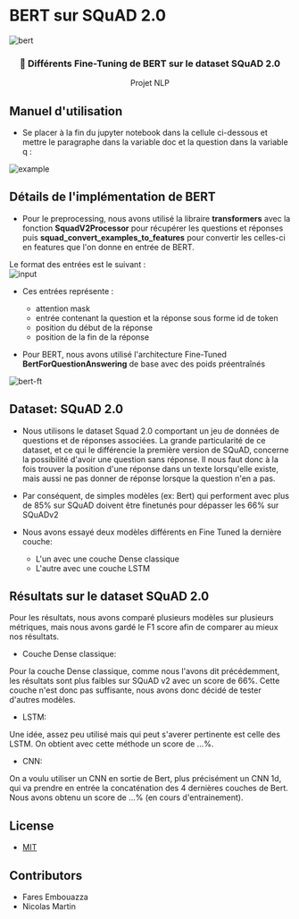 # BERT sur SQuAD 2.0

<p align="center" >

  ![bert](https://user-images.githubusercontent.com/22484369/73925375-3f426480-48ce-11ea-8f5d-bf92ab1ebe87.png)


</p>

<h3 align="center">
  📄 Différents Fine-Tuning de BERT sur le dataset SQuAD 2.0
</h3>
<p align="center">
  Projet NLP <br/>
  <small></small>
</p>

## Manuel d'utilisation

- Se placer à la fin du jupyter notebook dans la cellule ci-dessous et mettre le paragraphe dans la variable doc et la question dans la variable q : 

![example](https://user-images.githubusercontent.com/22484369/73929430-11145300-48d5-11ea-8e14-a29becca0ff4.png)
 
    
   
    
    
    

## Détails de l'implémentation de BERT


- Pour le preprocessing, nous avons utilisé la libraire **transformers** avec la fonction **SquadV2Processor** pour récupérer les questions et réponses puis **squad_convert_examples_to_features** pour convertir les celles-ci en features que l'on donne en entrée de BERT. <br/>

Le format des entrées est le suivant : <br/>
![input](https://user-images.githubusercontent.com/22484369/73931543-c8f72f80-48d8-11ea-96e1-76f477e344f0.png)

 - Ces entrées représente : 
    - attention mask
    - entrée contenant la question et la réponse sous forme id de token
    - position du début de la réponse
    - position de la fin de la réponse

- Pour BERT, nous avons utilisé l'architecture Fine-Tuned **BertForQuestionAnswering** de base avec des poids préentraînés 


![bert-ft](https://user-images.githubusercontent.com/22484369/73930902-a3b5f180-48d7-11ea-8145-b8a79f439229.png)



## Dataset: SQuAD 2.0
- Nous utilisons le dataset Squad 2.0 comportant un jeu de données de questions et de réponses associées. La grande particularité de ce dataset, et ce qui le différencie la première version de SQuAD, concerne la possibilité d'avoir une question sans réponse. Il nous faut donc à la fois trouver la position d'une réponse dans un texte lorsqu'elle existe, mais aussi ne pas donner de réponse lorsque la question n'en a pas. 

- Par conséquent, de simples modèles (ex: Bert) qui performent avec plus de 85% sur SQuAD doivent être finetunés pour dépasser les 66% sur SQuADv2

- Nous avons essayé deux modèles différents en Fine Tuned la dernière couche:
  - L'un avec une couche Dense classique
  - L'autre avec une couche LSTM

## Résultats sur le dataset SQuAD 2.0
Pour les résultats, nous avons comparé plusieurs modèles sur plusieurs métriques, mais nous avons gardé le F1 score afin de comparer au mieux nos résultats. 

- Couche Dense classique: <br/>

Pour la couche Dense classique, comme nous l'avons dit précédemment, les résultats sont plus faibles sur SQuAD v2 avec un score de 66%. Cette couche n'est donc pas suffisante, nous avons donc décidé de tester d'autres modèles.

- LSTM: <br/>

Une idée, assez peu utilisé mais qui peut s'averer pertinente est celle des LSTM. On obtient avec cette méthode un score de ...%. 

- CNN: <br/>

On a voulu utiliser un CNN en sortie de Bert, plus précisément un CNN 1d, qui va prendre en entrée la concaténation des 4 dernières couches de Bert. Nous avons obtenu un score de ...% (en cours d'entrainement).

## License

- [MIT](LICENSE)

## Contributors
- Fares Embouazza
- Nicolas Martin
